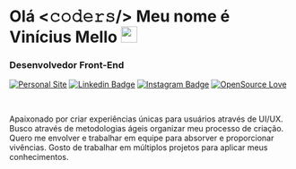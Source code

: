 # Olá <𝚌𝚘𝚍𝚎𝚛𝚜/> Meu nome é Vinícius Mello <img src="https://github.com/TheDudeThatCode/TheDudeThatCode/blob/master/Assets/Hi.gif" width="29px">
### Desenvolvedor Front-End

[![Personal Site](https://img.shields.io/badge/Codar-Space-blueviolet?style=flat-square&logo=next.js)](https://codar.space/)
[![Linkedin Badge](https://img.shields.io/badge/LinkedIn-viniciusbmello-blue?style=flat-square&logo=linkedin)](https://www.linkedin.com/in/viniciusbmello/)
[![Instagram Badge](https://img.shields.io/badge/Instagram-vbmello-red?style=flat-square&logo=instagram)](https://www.instagram.com/vbmello/)
[![OpenSource Love](https://img.shields.io/badge/OpenSource-%E2%99%A5-brightgreen?style=flat-square&logo=open-source-initiative)](https://github.com/viniciusbmello)

<br />

Apaixonado por criar experiências únicas para usuários através de UI/UX. Busco através de metodologias ágeis organizar meu processo de criação. Quero me envolver e trabalhar em equipe para absorver e proporcionar vivências. Gosto de trabalhar em múltiplos projetos para aplicar meus conhecimentos.

<!--
**viniciusbmello/viniciusbmello** is a ✨ _special_ ✨ repository because its `README.md` (this file) appears on your GitHub profile.

Here are some ideas to get you started:

- 🔭 I’m currently working on ...
- 🌱 I’m currently learning ...
- 👯 I’m looking to collaborate on ...
- 🤔 I’m looking for help with ...
- 💬 Ask me about ...
- 📫 How to reach me: ...
- 😄 Pronouns: ...
- ⚡ Fun fact: ...
-->
